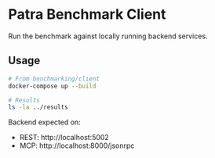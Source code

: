 # Patra Benchmark Client

Run the benchmark against locally running backend services.

## Usage

```bash
# From benchmarking/client
docker-compose up --build

# Results
ls -la ../results
```

Backend expected on:
- REST: http://localhost:5002
- MCP:  http://localhost:8000/jsonrpc

